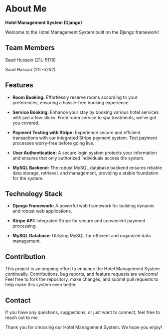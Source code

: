 # About Me

**Hotel Management System (Django)**

Welcome to the Hotel Management System built on the Django framework!

## Team Members
Saad Hussain (21L-5178)

Saad Hassan (21L-5252)

## Features

- **Room Booking:** Effortlessly reserve rooms according to your preferences, ensuring a hassle-free booking experience.
  
- **Service Booking:** Enhance your stay by booking various hotel services with just a few clicks. From room service to spa treatments, we've got you covered.

- **Payment Testing with Stripe:** Experience secure and efficient transactions with our integrated Stripe payment system. Test payment processes worry-free before going live.

- **User Authentication:** A secure login system protects your information and ensures that only authorized individuals access the system.

- **MySQL Backend:** The robust MySQL database backend ensures reliable data storage, retrieval, and management, providing a stable foundation for the system.

## Technology Stack

- **Django Framework:** A powerful web framework for building dynamic and robust web applications.
  
- **Stripe API:** Integrated Stripe for secure and convenient payment processing.

- **MySQL Database:** Utilizing MySQL for efficient and organized data management.

## Contribution

This project is an ongoing effort to enhance the Hotel Management System continually. Contributions, bug reports, and feature requests are welcome! Feel free to fork the repository, make changes, and submit pull requests to help make this system even better.

## Contact

If you have any questions, suggestions, or just want to connect, feel free to reach out to me.

Thank you for choosing our Hotel Management System. We hope you enjoy!

